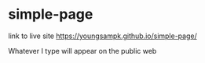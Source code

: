 # simple-page

link to live site https://youngsampk.github.io/simple-page/

Whatever I type will appear on the public web
